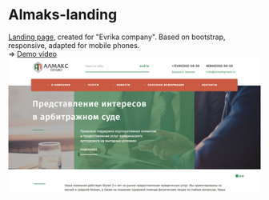 # Almaks-landing
[Landing page](https://rawgit.com/Annelia55/Almaks-landing/master/index.html), created for "Evrika company". Based on bootstrap, responsive, adapted for mobile phones.
<br>
=> [Demo video](https://youtu.be/HUNQdFxioY4?list=PLYup6nD6ExHLlQV4glVRHe_xTrZdKI7X7)
<br>
![Picture](Main.jpg)